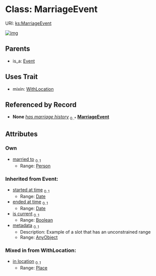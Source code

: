 
# Class: MarriageEvent




URI: [ks:MarriageEvent](https://w3id.org/linkml/tests/kitchen_sink/MarriageEvent)


[![img](https://yuml.me/diagram/nofunky;dir:TB/class/[WithLocation],[Place],[Person],[Person]<married%20to%200..1-%20[MarriageEvent&#124;started_at_time(i):date%20%3F;ended_at_time(i):date%20%3F;is_current(i):boolean%20%3F],[MarriageEvent]uses%20-.->[WithLocation],[Event]^-[MarriageEvent],[Event],[AnyObject])](https://yuml.me/diagram/nofunky;dir:TB/class/[WithLocation],[Place],[Person],[Person]<married%20to%200..1-%20[MarriageEvent&#124;started_at_time(i):date%20%3F;ended_at_time(i):date%20%3F;is_current(i):boolean%20%3F],[MarriageEvent]uses%20-.->[WithLocation],[Event]^-[MarriageEvent],[Event],[AnyObject])

## Parents

 *  is_a: [Event](Event.md)

## Uses Trait

 *  mixin: [WithLocation](WithLocation.md)

## Referenced by Record

 *  **None** *[has marriage history](has_marriage_history.md)*  <sub>0..\*</sub>  **[MarriageEvent](MarriageEvent.md)**

## Attributes


### Own

 * [married to](married_to.md)  <sub>0..1</sub>
     * Range: [Person](Person.md)

### Inherited from Event:

 * [started at time](started_at_time.md)  <sub>0..1</sub>
     * Range: [Date](Date.md)
 * [ended at time](ended_at_time.md)  <sub>0..1</sub>
     * Range: [Date](Date.md)
 * [is current](is_current.md)  <sub>0..1</sub>
     * Range: [Boolean](Boolean.md)
 * [metadata](metadata.md)  <sub>0..1</sub>
     * Description: Example of a slot that has an unconstrained range
     * Range: [AnyObject](AnyObject.md)

### Mixed in from WithLocation:

 * [in location](in_location.md)  <sub>0..1</sub>
     * Range: [Place](Place.md)
